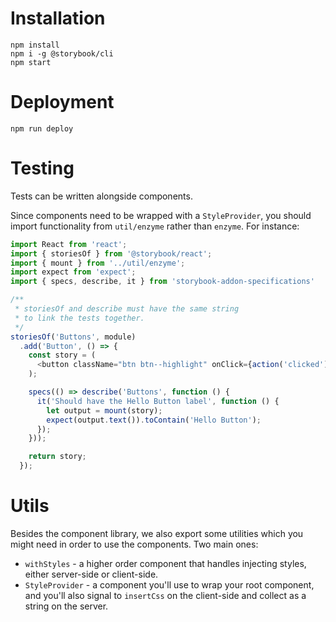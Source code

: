 # Installation

```
npm install
npm i -g @storybook/cli
npm start
```

# Deployment

```
npm run deploy
```

# Testing

Tests can be written alongside components.

Since components need to be wrapped with a `StyleProvider`, you should
import functionality from `util/enzyme` rather than `enzyme`. For instance:

```javascript
import React from 'react';
import { storiesOf } from '@storybook/react';
import { mount } from '../util/enzyme';
import expect from 'expect';
import { specs, describe, it } from 'storybook-addon-specifications'

/**
 * storiesOf and describe must have the same string
 * to link the tests together.
 */
storiesOf('Buttons', module)
  .add('Button', () => {
    const story = (
      <button className="btn btn--highlight" onClick={action('clicked')}>Hello Button</Button>
    );

    specs(() => describe('Buttons', function () {
      it('Should have the Hello Button label', function () {
        let output = mount(story);
        expect(output.text()).toContain('Hello Button');
      });
    }));

    return story;
  });


```

# Utils

Besides the component library, we also export some utilities which you
might need in order to use the components. Two main ones:

- `withStyles` - a higher order component that handles injecting styles,
  either server-side or client-side.
- `StyleProvider` - a component you'll use to wrap your root component,
  and you'll also signal to `insertCss` on the client-side and
  collect as a string on the server.
